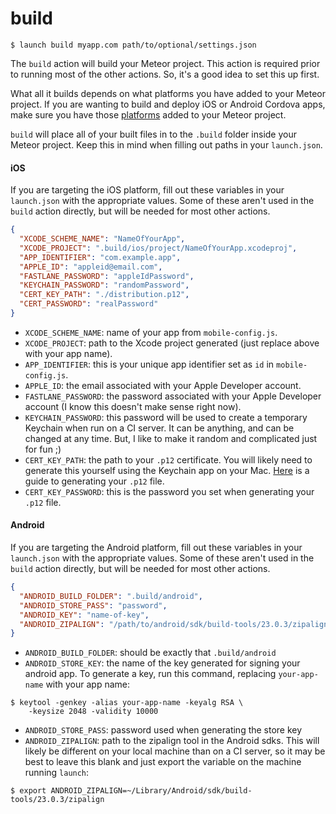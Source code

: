 # build

```shell
$ launch build myapp.com path/to/optional/settings.json
```

The `build` action will build your Meteor project. This action is required prior to running most of the other actions. So, it's a good idea to set this up first.

What all it builds depends on what platforms you have added to your Meteor project. If you are wanting to build and deploy iOS or Android Cordova apps, make sure you have those [platforms]((https://www.meteor.com/tutorials/blaze/running-on-mobile)) added to your Meteor project.

`build` will place all of your built files in to the `.build` folder inside your Meteor project. Keep this in mind when filling out paths in your `launch.json`.

#### iOS

If you are targeting the iOS platform, fill out these variables in your `launch.json` with the appropriate values. Some of these aren't used in the `build` action directly, but will be needed for most other actions.

```json
{
  "XCODE_SCHEME_NAME": "NameOfYourApp",
  "XCODE_PROJECT": ".build/ios/project/NameOfYourApp.xcodeproj",
  "APP_IDENTIFIER": "com.example.app",
  "APPLE_ID": "appleid@email.com",
  "FASTLANE_PASSWORD": "appleIdPassword",
  "KEYCHAIN_PASSWORD": "randomPassword",
  "CERT_KEY_PATH": "./distribution.p12",
  "CERT_PASSWORD": "realPassword"
}
```

- `XCODE_SCHEME_NAME`: name of your app from `mobile-config.js`.
- `XCODE_PROJECT`: path to the Xcode project generated (just replace above with your app name).
- `APP_IDENTIFIER`: this is your unique app identifier set as `id` in `mobile-config.js`.
- `APPLE_ID`: the email associated with your Apple Developer account.
- `FASTLANE_PASSWORD`: the password associated with your Apple Developer account (I know this doesn't make sense right now).
- `KEYCHAIN_PASSWORD`: this password will be used to create a temporary Keychain when run on a CI server. It can be anything, and can be changed at any time. But, I like to make it random and complicated just for fun ;)
- `CERT_KEY_PATH`: the path to your `.p12` certificate. You will likely need to generate this yourself using the Keychain app on your Mac. [Here](http://appfurnace.com/2015/01/how-do-i-make-a-p12-file/) is a guide to generating your `.p12` file.
- `CERT_KEY_PASSWORD`: this is the password you set when generating your `.p12` file.

#### Android

If you are targeting the Android platform, fill out these variables in your `launch.json` with the appropriate values. Some of these aren't used in the `build` action directly, but will be needed for most other actions.

```json
{
  "ANDROID_BUILD_FOLDER": ".build/android",
  "ANDROID_STORE_PASS": "password",
  "ANDROID_KEY": "name-of-key",
  "ANDROID_ZIPALIGN": "/path/to/android/sdk/build-tools/23.0.3/zipalign"
}
```

- `ANDROID_BUILD_FOLDER`: should be exactly that `.build/android`
- `ANDROID_STORE_KEY`: the name of the key generated for signing your android app. To generate a key, run this command, replacing `your-app-name` with your app name:

```shell
$ keytool -genkey -alias your-app-name -keyalg RSA \
    -keysize 2048 -validity 10000
```

- `ANDROID_STORE_PASS`: password used when generating the store key
- `ANDROID_ZIPALIGN`: path to the zipalign tool in the Android sdks. This will likely be different on your local machine than on a CI server, so it may be best to leave this blank and just export the variable on the machine running `launch`:

```shell
$ export ANDROID_ZIPALIGN=~/Library/Android/sdk/build-tools/23.0.3/zipalign
```
